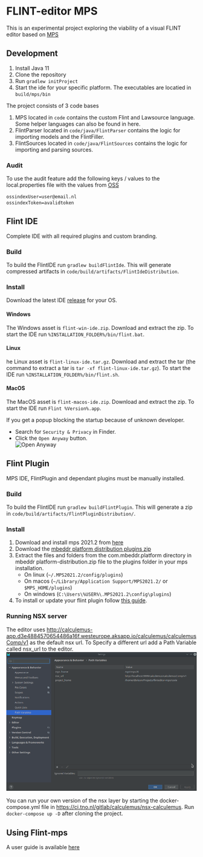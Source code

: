 # FLINT-editor MPS

This is an experimental project exploring the viability of a visual FLINT editor based on [MPS](https://www.jetbrains.com/mps/)
## Development
1. Install Java 11
2. Clone the repository
3. Run `gradlew initProject`
4. Start the ide for your specific platform. The executables are locatied in `build/mps/bin`

The project consists of 3 code bases
1. MPS located in `code` contains the custom Flint and Lawsource language. Some helper languages can also be found in here.
2. FlintParser located in `code/java/FlintParser` contains the logic for importing models and the FlintFiller.
3. FlintSources located in `code/java/FlintSources` contains the logic for importing and parsing sources.

### Audit
To use the audit feature add the following keys / values to the local.properties file with the values from [OSS](https://ossindex.sonatype.org/user/settings)
```aidl
ossindexUser=user@email.nl
ossindexToken=avalidtoken
```

## Flint IDE
Complete IDE with all required plugins and custom branding.
 
### Build
To build the FlintIDE run `gradlew buildFlintIde`. This will generate compressed artifacts in `code/build/artifacts/FlintIdeDistribution`.

### Install
Download the latest IDE [release](https://github.com/discipl/flinteditor-mps/releases) for your OS.

#### Windows
The Windows asset is `flint-win-ide.zip`. Download and extract the zip. To start the IDE run `%INSTALLATION_FOLDER%/bin/flint.bat`.

#### Linux
he Linux asset is `flint-linux-ide.tar.gz`. Download and extract the tar (the command to extract a tar is `tar -xf flint-linux-ide.tar.gz`). To start the IDE run `%INSTALLATION_FOLDER%/bin/flint.sh`.

#### MacOS
The MacOS asset is `flint-macos-ide.zip`. Download and extract the zip. To start the IDE run `Flint %Version%.app`. 

If you get a popup blocking the startup because of unknown developer. 
 - Search for `Security & Privacy` in Finder.
 - Click the `Open Anyway` button.    
![Open Anyway](docs/images/run-not-know-macos.png)


## Flint Plugin
MPS IDE, FlintPlugin and dependant plugins must be manually installed. 
### Build
To build the FlintIDE run `gradlew buildFlintPlugin`. This will generate a zip in `code/build/artifacts/FlintPluginDistribution/`.

### Install
1. Download and install mps 2021.2 from [here](https://www.jetbrains.com/mps/download/previous.html)
2. Download the [mbeddr platform distribution plugins zip](https://projects.itemis.de/nexus/content/repositories/mbeddr/com/mbeddr/platform/mps-2021.2.2021.2.23232.6906f38/platform-mps-2021.2.2021.2.23232.6906f38.zip)	
3. Extract the files and folders from the com.mbeddr.platform directory in mbeddr platform-distribution.zip file to the plugins folder in your mps installation.
   - On linux  (`~/.MPS2021.2/config/plugins`)
   - On macos  (`~/Library/Application Support/MPS2021.2/` or `$MPS_HOME/plugins`)
   - On windows  (`C:\Users\%USER%\.MPS2021.2\config\plugins`)
4. To install or update your flint plugin follow [this guide](docs/PLUGIN_UPDATE_GUIDE.md). 


### Running NSX server
The editor uses http://calculemus-app.d3e4884570654486a16f.westeurope.aksapp.io/calculemus/calculemusComp/v1 as the default nsx url.
To Specify a different url add a Path Variable called nsx_url to the editor. 
![Path Variables](docs/images/path_variables.png)


You can run your own version of the nsx layer by starting the docker-compose.yml file in https://ci.tno.nl/gitlab/calculemus/nsx-calculemus. Run 
`docker-compose up -D` after cloning the project.

## Using Flint-mps
A user guide is available [here](docs/USER_GUIDE.md)

